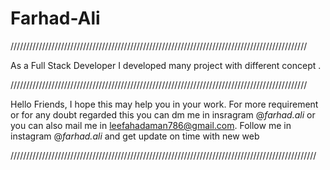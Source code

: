 # Farhad-Ali

//////////////////////////////////////////////////////////////////////////////////////////////

As a Full Stack Developer I developed many project with different concept .

//////////////////////////////////////////////////////////////////////////////////////////////

Hello Friends, I hope this may help you in your work.
For more requirement or for any doubt regarded this you can dm me in insragram @_farhad.ali_ 
or you can also mail me in leefahadaman786@gmail.com.
Follow me in instagram @_farhad.ali_ and get update on time with new web 


/////////////////////////////////////////////////////////////////////////////////////////////////
